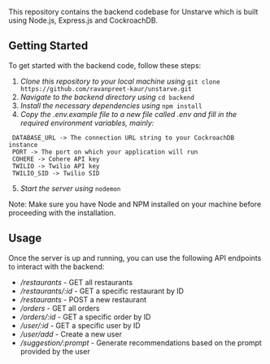 
This repository contains the backend codebase for Unstarve which is built using Node.js, Express.js and CockroachDB.

## Getting Started

To get started with the backend code, follow these steps:

1. *Clone this repository to your local machine using* ``` git clone https://github.com/ravanpreet-kaur/unstarve.git ```
2. *Navigate to the backend directory using* ```cd backend ```
3. *Install the necessary dependencies using* ```npm install```
4. *Copy the .env.example file to a new file called .env and fill in the required environment variables, mainly:*
```
 DATABASE_URL -> The connection URL string to your CockroachDB instance 
 PORT -> The port on which your application will run
 COHERE -> Cohere API key
 TWILIO -> Twilio API key
 TWILIO_SID -> Twilio SID
```
5. *Start the server using* ```nodemon```


Note: Make sure you have Node and NPM installed on your machine before proceeding with the installation.

## Usage
Once the server is up and running, you can use the following API endpoints to interact with the backend:

* */restaurants* - GET all restaurants
* */restaurants/:id* - GET a specific restaurant by ID
* */restaurants* - POST a new restaurant
* */orders* - GET all orders
* */orders/:id* - GET a specific order by ID
* */user/:id* - GET a specific user by ID
* */user/add* - Create a new user 
* */suggestion/:prompt* - Generate recommendations based on the prompt provided by the user




